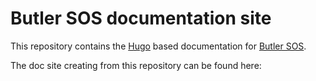 # Butler SOS documentation site

This repository contains the [Hugo](https://gohugo.io/) based documentation for [Butler SOS](https://github.com/ptarmiganlabs/butler-sos).

The doc site creating from this repository can be found here:
